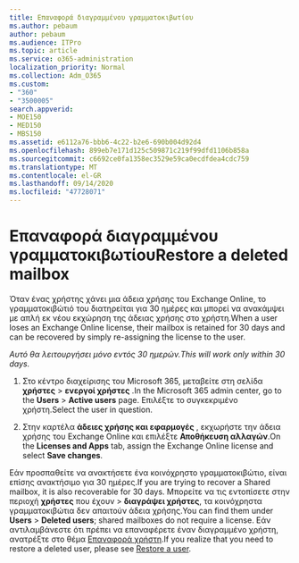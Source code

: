 ```yaml
---
title: Επαναφορά διαγραμμένου γραμματοκιβωτίου
ms.author: pebaum
author: pebaum
ms.audience: ITPro
ms.topic: article
ms.service: o365-administration
localization_priority: Normal
ms.collection: Adm_O365
ms.custom:
- "360"
- "3500005"
search.appverid:
- MOE150
- MED150
- MBS150
ms.assetid: e6112a76-bbb6-4c22-b2e6-690b004d92d4
ms.openlocfilehash: 899eb7e171d125c509871c219f99dfd1106b858a
ms.sourcegitcommit: c6692ce0fa1358ec3529e59ca0ecdfdea4cdc759
ms.translationtype: MT
ms.contentlocale: el-GR
ms.lasthandoff: 09/14/2020
ms.locfileid: "47728071"
---
```

# <a name="restore-a-deleted-mailbox"></a><span data-ttu-id="e70ab-102">Επαναφορά διαγραμμένου γραμματοκιβωτίου</span><span class="sxs-lookup"><span data-stu-id="e70ab-102">Restore a deleted mailbox</span></span>

<span data-ttu-id="e70ab-103">Όταν ένας χρήστης χάνει μια άδεια χρήσης του Exchange Online, το γραμματοκιβώτιό του διατηρείται για 30 ημέρες και μπορεί να ανακάμψει με απλή εκ νέου εκχώρηση της άδειας χρήσης στο χρήστη.</span><span class="sxs-lookup"><span data-stu-id="e70ab-103">When a user loses an Exchange Online license, their mailbox is retained for 30 days and can be recovered by simply re-assigning the license to the user.</span></span>
  
 <span data-ttu-id="e70ab-104">*Αυτό θα λειτουργήσει μόνο εντός 30 ημερών.*</span><span class="sxs-lookup"><span data-stu-id="e70ab-104">*This will work only within 30 days.*</span></span>  
  
1. <span data-ttu-id="e70ab-105">Στο κέντρο διαχείρισης του Microsoft 365, μεταβείτε στη σελίδα **χρήστες** \> **ενεργοί χρήστες** .</span><span class="sxs-lookup"><span data-stu-id="e70ab-105">In the Microsoft 365 admin center, go to the **Users** \> **Active users** page.</span></span> <span data-ttu-id="e70ab-106">Επιλέξτε το συγκεκριμένο χρήστη.</span><span class="sxs-lookup"><span data-stu-id="e70ab-106">Select the user in question.</span></span>

2. <span data-ttu-id="e70ab-107">Στην καρτέλα **άδειες χρήσης και εφαρμογές** , εκχωρήστε την άδεια χρήσης του Exchange Online και επιλέξτε **Αποθήκευση αλλαγών**.</span><span class="sxs-lookup"><span data-stu-id="e70ab-107">On the **Licenses and Apps** tab, assign the Exchange Online license and select **Save changes**.</span></span>

<span data-ttu-id="e70ab-108">Εάν προσπαθείτε να ανακτήσετε ένα κοινόχρηστο γραμματοκιβώτιο, είναι επίσης ανακτήσιμο για 30 ημέρες.</span><span class="sxs-lookup"><span data-stu-id="e70ab-108">If you are trying to recover a Shared mailbox, it is also recoverable for 30 days.</span></span> <span data-ttu-id="e70ab-109">Μπορείτε να τις εντοπίσετε στην περιοχή **χρήστες** που έχουν \> **διαγράψει χρήστες**, τα κοινόχρηστα γραμματοκιβώτια δεν απαιτούν άδεια χρήσης.</span><span class="sxs-lookup"><span data-stu-id="e70ab-109">You can find them under **Users** \> **Deleted users**; shared mailboxes do not require a license.</span></span> <span data-ttu-id="e70ab-110">Εάν αντιλαμβάνεστε ότι πρέπει να επαναφέρετε έναν διαγραμμένο χρήστη, ανατρέξτε στο θέμα [Επαναφορά χρήστη](https://docs.microsoft.com/microsoft-365/admin/add-users/restore-user).</span><span class="sxs-lookup"><span data-stu-id="e70ab-110">If you realize that you need to restore a deleted user, please see [Restore a user](https://docs.microsoft.com/microsoft-365/admin/add-users/restore-user).</span></span>
  
